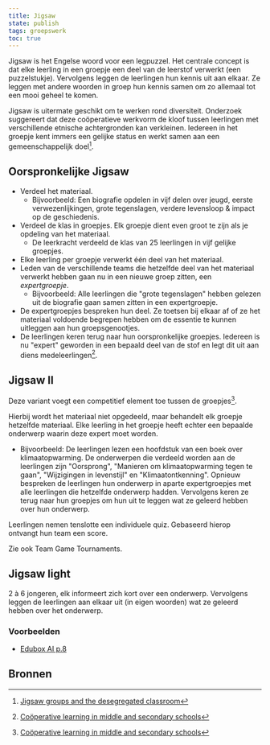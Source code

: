 ```yaml
---
title: Jigsaw
state: publish
tags: groepswerk
toc: true
---
```


Jigsaw is het Engelse woord voor een legpuzzel. Het centrale concept is dat elke leerling in een groepje een deel van de leerstof verwerkt (een puzzelstukje). Vervolgens leggen de leerlingen hun kennis uit aan elkaar. Ze leggen met andere woorden in groep hun kennis samen om zo allemaal tot een mooi geheel te komen.

Jigsaw is uitermate geschikt om te werken rond diversiteit. Onderzoek suggereert dat deze coöperatieve werkvorm de kloof tussen leerlingen met verschillende etnische achtergronden kan verkleinen. Iedereen in het groepje kent immers een gelijke status en werkt samen aan een gemeenschappelijk doel[^1].
## Oorspronkelijke Jigsaw
- Verdeel het materiaal.
	- Bijvoorbeeld: Een biografie opdelen in vijf delen over jeugd, eerste verwezenlijkingen, grote tegenslagen, verdere levensloop & impact op de geschiedenis.
- Verdeel de klas in groepjes. Elk groepje dient even groot te zijn als je opdeling van het materiaal.
	- De leerkracht verdeeld de klas van 25 leerlingen in vijf gelijke groepjes.
- Elke leerling per groepje verwerkt één deel van het materiaal.
- Leden van de verschillende teams die hetzelfde deel van het materiaal verwerkt hebben gaan nu in een nieuwe groep zitten, een *expertgroepje*.
	- Bijvoorbeeld: Alle leerlingen die "grote tegenslagen" hebben gelezen uit de biografie gaan samen zitten in een expertgroepje.
- De expertgroepjes bespreken hun deel. Ze toetsen bij elkaar af of ze het materiaal voldoende begrepen hebben om de essentie te kunnen uitleggen aan hun groepsgenootjes.
- De leerlingen keren terug naar hun oorspronkelijke groepjes. Iedereen is nu "expert" geworden in een bepaald deel van de stof en legt dit uit aan diens medeleerlingen[^2].

## Jigsaw II
Deze variant voegt een competitief element toe tussen de groepjes[^2].

Hierbij wordt het materiaal niet opgedeeld, maar behandelt elk groepje hetzelfde materiaal. Elke leerling in het groepje heeft echter een bepaalde onderwerp waarin deze expert moet worden.
- Bijvoorbeeld: De leerlingen lezen een hoofdstuk van een boek over klimaatopwarming. De onderwerpen die verdeeld worden aan de leerlingen zijn "Oorsprong", "Manieren om klimaatopwarming tegen te gaan", "Wijzigingen in levenstijl" en "Klimaatontkenning".
Opnieuw bespreken de leerlingen hun onderwerp in aparte expertgroepjes met alle leerlingen die hetzelfde onderwerp hadden. Vervolgens keren ze terug naar hun groepjes om hun uit te leggen wat ze geleerd hebben over hun onderwerp.

Leerlingen nemen tenslotte een individuele quiz. Gebaseerd hierop ontvangt hun team een score.

Zie ook Team Game Tournaments. 

## Jigsaw light
2 à 6 jongeren, elk informeert zich kort over een onderwerp. Vervolgens leggen de leerlingen aan elkaar uit (in eigen woorden) wat ze geleerd hebben over het onderwerp.
### Voorbeelden
- [Edubox AI p.8](https://assets.mediawijs.be/2021-06/edubox_ai_versie_2021.pdf)

## Bronnen

[^1]: [Jigsaw groups and the desegregated classroom](https://journals.sagepub.com/doi/abs/10.1177/014616727900500405?journalCode=pspc)
[^2]: [Coöperative learning in middle and secondary schools](https://www.jstor.org/stable/30189163)